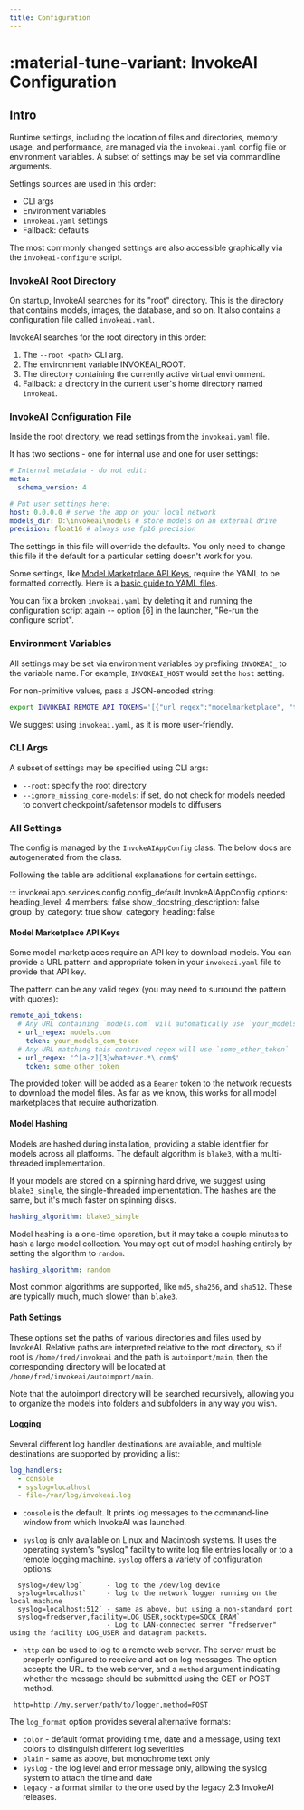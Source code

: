 ```yaml
---
title: Configuration
---
```


# :material-tune-variant: InvokeAI Configuration

## Intro

Runtime settings, including the location of files and
directories, memory usage, and performance, are managed via the
`invokeai.yaml` config file or environment variables. A subset
of settings may be set via commandline arguments.

Settings sources are used in this order:

- CLI args
- Environment variables
- `invokeai.yaml` settings
- Fallback: defaults

The most commonly changed settings are also accessible
graphically via the `invokeai-configure` script.

### InvokeAI Root Directory

On startup, InvokeAI searches for its "root" directory. This is the directory
that contains models, images, the database, and so on. It also contains
a configuration file called `invokeai.yaml`.

InvokeAI searches for the root directory in this order:

1. The `--root <path>` CLI arg.
2. The environment variable INVOKEAI_ROOT.
3. The directory containing the currently active virtual environment.
4. Fallback: a directory in the current user's home directory named `invokeai`.

### InvokeAI Configuration File

Inside the root directory, we read settings from the `invokeai.yaml` file.

It has two sections - one for internal use and one for user settings:

```yaml
# Internal metadata - do not edit:
meta:
  schema_version: 4

# Put user settings here:
host: 0.0.0.0 # serve the app on your local network
models_dir: D:\invokeai\models # store models on an external drive
precision: float16 # always use fp16 precision
```

The settings in this file will override the defaults. You only need
to change this file if the default for a particular setting doesn't
work for you.

Some settings, like [Model Marketplace API Keys], require the YAML
to be formatted correctly. Here is a [basic guide to YAML files].

You can fix a broken `invokeai.yaml` by deleting it and running the
configuration script again -- option [6] in the launcher, "Re-run the
configure script".

### Environment Variables

All settings may be set via environment variables by prefixing `INVOKEAI_`
to the variable name. For example, `INVOKEAI_HOST` would set the `host`
setting.

For non-primitive values, pass a JSON-encoded string:

```sh
export INVOKEAI_REMOTE_API_TOKENS='[{"url_regex":"modelmarketplace", "token": "12345"}]'
```

We suggest using `invokeai.yaml`, as it is more user-friendly.

### CLI Args

A subset of settings may be specified using CLI args:

- `--root`: specify the root directory
- `--ignore_missing_core-models`: if set, do not check for models needed
  to convert checkpoint/safetensor models to diffusers

### All Settings

The config is managed by the `InvokeAIAppConfig` class. The below docs are autogenerated from the class.

Following the table are additional explanations for certain settings.

<!-- prettier-ignore-start -->
::: invokeai.app.services.config.config_default.InvokeAIAppConfig
    options:
        heading_level: 4
        members: false
        show_docstring_description: false
        group_by_category: true
        show_category_heading: false
<!-- prettier-ignore-end -->

#### Model Marketplace API Keys

Some model marketplaces require an API key to download models. You can provide a URL pattern and appropriate token in your `invokeai.yaml` file to provide that API key.

The pattern can be any valid regex (you may need to surround the pattern with quotes):

```yaml
remote_api_tokens:
  # Any URL containing `models.com` will automatically use `your_models_com_token`
  - url_regex: models.com
    token: your_models_com_token
  # Any URL matching this contrived regex will use `some_other_token`
  - url_regex: '^[a-z]{3}whatever.*\.com$'
    token: some_other_token
```

The provided token will be added as a `Bearer` token to the network requests to download the model files. As far as we know, this works for all model marketplaces that require authorization.

#### Model Hashing

Models are hashed during installation, providing a stable identifier for models across all platforms. The default algorithm is `blake3`, with a multi-threaded implementation.

If your models are stored on a spinning hard drive, we suggest using `blake3_single`, the single-threaded implementation. The hashes are the same, but it's much faster on spinning disks.

```yaml
hashing_algorithm: blake3_single
```

Model hashing is a one-time operation, but it may take a couple minutes to hash a large model collection. You may opt out of model hashing entirely by setting the algorithm to `random`.

```yaml
hashing_algorithm: random
```

Most common algorithms are supported, like `md5`, `sha256`, and `sha512`. These are typically much, much slower than `blake3`.

#### Path Settings

These options set the paths of various directories and files used by
InvokeAI. Relative paths are interpreted relative to the root directory, so
if root is `/home/fred/invokeai` and the path is
`autoimport/main`, then the corresponding directory will be located at
`/home/fred/invokeai/autoimport/main`.

Note that the autoimport directory will be searched recursively,
allowing you to organize the models into folders and subfolders in any
way you wish.

#### Logging

Several different log handler destinations are available, and multiple destinations are supported by providing a list:

```yaml
log_handlers:
  - console
  - syslog=localhost
  - file=/var/log/invokeai.log
```

- `console` is the default. It prints log messages to the command-line window from which InvokeAI was launched.

- `syslog` is only available on Linux and Macintosh systems. It uses
  the operating system's "syslog" facility to write log file entries
  locally or to a remote logging machine. `syslog` offers a variety
  of configuration options:

```
  syslog=/dev/log`      - log to the /dev/log device
  syslog=localhost`     - log to the network logger running on the local machine
  syslog=localhost:512` - same as above, but using a non-standard port
  syslog=fredserver,facility=LOG_USER,socktype=SOCK_DRAM`
                        - Log to LAN-connected server "fredserver" using the facility LOG_USER and datagram packets.
```

- `http` can be used to log to a remote web server. The server must be
  properly configured to receive and act on log messages. The option
  accepts the URL to the web server, and a `method` argument
  indicating whether the message should be submitted using the GET or
  POST method.

```
 http=http://my.server/path/to/logger,method=POST
```

The `log_format` option provides several alternative formats:

- `color` - default format providing time, date and a message, using text colors to distinguish different log severities
- `plain` - same as above, but monochrome text only
- `syslog` - the log level and error message only, allowing the syslog system to attach the time and date
- `legacy` - a format similar to the one used by the legacy 2.3 InvokeAI releases.

[basic guide to yaml files]: https://circleci.com/blog/what-is-yaml-a-beginner-s-guide/
[Model Marketplace API Keys]: #model-marketplace-api-keys
